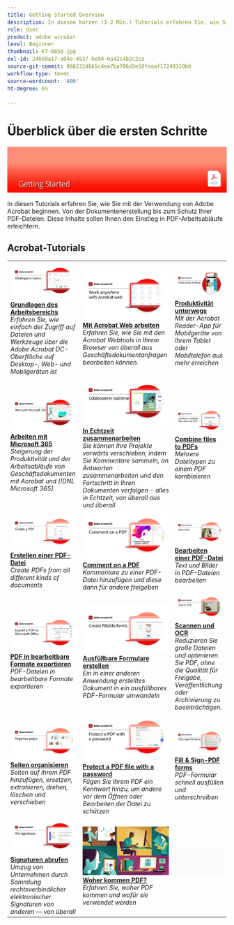 ```yaml
---
title: Getting Started Overview
description: In diesen kurzen (1-2 Min.) Tutorials erfahren Sie, wie Sie mit der Verwendung von Adobe Acrobat beginnen
role: User
product: adobe acrobat
level: Beginner
thumbnail: KT-6856.jpg
exl-id: 24660a17-a04e-4937-be94-0a42c4b2c2ca
source-git-commit: 068232d665c4ea7ba706d3e18feaaf17240310bb
workflow-type: tm+mt
source-wordcount: '400'
ht-degree: 6%

---
```


# Überblick über die ersten Schritte

![Erste Schritte mit Acrobat](../assets/Hero-GettingStarted.png)

In diesen Tutorials erfahren Sie, wie Sie mit der Verwendung von Adobe Acrobat beginnen. Von der Dokumentenerstellung bis zum Schutz Ihrer PDF-Dateien. Diese Inhalte sollen Ihnen den Einstieg in PDF-Arbeitsabläufe erleichtern.

## Acrobat-Tutorials

<table style="table-layout:fixed">
<tr>
  <td>
    <a href="get-to-know-the-acrobat-dc-interface.md">
      <img alt="Grundlagen des Arbeitsbereichs" src="../assets/Workspace_1280.png" />
    </a>
    <div>
    <a href="get-to-know-the-acrobat-dc-interface.md"><strong>Grundlagen des Arbeitsbereichs</strong></a>
    </div>
    <em>Erfahren Sie, wie einfach der Zugriff auf Dateien und Werkzeuge über die Adobe Acrobat DC-Oberfläche auf Desktop-, Web- und Mobilgeräten ist</em>
    <br>
  </td>
  <td>
    <a href="acrobatweb.md">
      <img alt="Mit Acrobat Web arbeiten" src="../assets/Acrobatweb_1280.png" />
    </a>
    <div>
    <a href="acrobatweb.md"><strong>Mit Acrobat Web arbeiten</strong></a>
    </div>
    <em>Erfahren Sie, wie Sie mit den Acrobat Webtools in Ihrem Browser von überall aus Geschäftsdokumentanfragen bearbeiten können.</em>
    <br>
  </td>
  <td>
    <a href="productivity.md">
      <img alt="Produktivität unterwegs" src="../assets/Productivity_1280.png" />
    </a>
    <div>
     <a href="productivity.md"><strong>Produktivität unterwegs</strong></a>
    </div>
    <em>Mit der Acrobat Reader-App für Mobilgeräte von Ihrem Tablet oder Mobiltelefon aus mehr erreichen</em>
    <br>
  </td>
</tr>
<tr>
   <td>
    <a href="../integrate/integrate-overview.md#microsoft">
      <img alt="Work with Microsoft 365" src="../assets/WorkMicrosoft365_1280.png" />
    </a>
    <div>
     <a href="../integrate/integrate-overview.md#microsoft"><strong>Arbeiten mit Microsoft 365</strong></a>
    </div>
    <em>Steigerung der Produktivität und der Arbeitsabläufe von Geschäftsdokumenten mit Acrobat und [!DNL Microsoft 365]</em>
    <br>
  </td>
  <td>
    <a href="collaborate.md">
      <img alt="In Echtzeit zusammenarbeiten" src="../assets/Collaborate_1280.png" />
    </a>
    <div>
     <a href="collaborate.md"><strong>In Echtzeit zusammenarbeiten</strong></a>
    </div>
    <em>Sie können Ihre Projekte vorwärts verschieben, indem Sie Kommentare sammeln, an Antworten zusammenarbeiten und den Fortschritt in Ihren Dokumenten verfolgen - alles in Echtzeit, von überall aus und überall.</em>
    <br>
  </td>
  <td>
    <a href="combine-to-pdf.md">
      <img alt="Combine Files zu PDF" src="../assets/Combine.jpg" />
    </a>
    <div>
     <a href="combine-to-pdf.md"><strong>Combine files to PDFs</strong></a>
    </div>
    <em>Mehrere Dateitypen zu einem PDF kombinieren</em>
    <br>
  </td>
</tr>
<tr>
  <td>
    <a href="create-pdf.md">
      <img alt="PDF-Dateien erstellen" src="../assets/Create.jpg" />
    </a>
    <div>
    <a href="create-pdf.md"><strong>Erstellen einer PDF-Datei</strong></a>
    </div>
    <em>Create PDFs from all different kinds of documents</em>
    <br>
  </td>
 <td>
    <a href="comment-on-pdf-files.md">
      <img alt="Comment on PDF files in Acrobat DC" src="../assets/Comment.jpg" />
    </a>
    <div>
    <a href="comment-on-pdf-files.md"><strong>Comment on a PDF</strong></a>
    </div>
    <em>Kommentare zu einer PDF-Datei hinzufügen und diese dann für andere freigeben</em>
    <br>
  </td>
  <td>
    <a href="edit-pdf.md">
      <img alt="PDF in Acrobat DC bearbeiten" src="../assets/Edit.jpg" />
    </a>
    <div>
    <a href="edit-pdf.md"><strong>Bearbeiten einer PDF-Datei</strong></a>
    </div>
    <em>Text und Bilder in PDF-Dateien bearbeiten</em>
    <br>
  </td>
</tr>
<tr>
  <td>
    <a href="export-pdf.md">
      <img alt="PDF in bearbeitbare Formate exportieren" src="../assets/Export.jpg" />
    </a>
    <div>
    <a href="export-pdf.md"><strong>PDF in bearbeitbare Formate exportieren</strong></a>
    </div>
    <em>PDF-Dateien in bearbeitbare Formate exportieren</em>
    <br>
  </td>
  <td>
    <a href="create-fillable-forms.md">
      <img alt="Ausfüllbare Formulare erstellen" src="../assets/Form_1280.png" />
    </a>
    <div>
    <a href="create-fillable-forms.md"><strong>Ausfüllbare Formulare erstellen</strong></a>
    </div>
    <em>Ein in einer anderen Anwendung erstelltes Dokument in ein ausfüllbares PDF-Formular umwandeln</em>
    <br>
  </td>
  <td>
    <a href="scan-and-ocr.md">
      <img alt="Scannen und OCR" src="../assets/Scan.jpg" />
    </a>
    <div>
    <a href="scan-and-ocr.md"><strong>Scannen und OCR</strong></a>
    </div>
    <em>Reduzieren Sie große Dateien und optimieren Sie PDF, ohne die Qualität für Freigabe, Veröffentlichung oder Archivierung zu beeinträchtigen.</em>
    <br>
  </td>
</tr>
<tr>
 <td>
    <a href="organize.md">
      <img alt="Seiten organisieren" src="../assets/Organize.jpg" />
    </a>
    <div>
    <a href="organize.md"><strong>Seiten organisieren</strong></a>
    </div>
    <em>Seiten auf Ihrem PDF hinzufügen, ersetzen, extrahieren, drehen, löschen und verschieben</em>
    <br>
  </td>
  <td>
    <a href="password-protect.md">
      <img alt="PDF-Datei mit Kennwort Protect" src="../assets/Protect.jpg" />
    </a>
    <div>
    <a href="password-protect.md"><strong>Protect a PDF file with a password</strong></a>
    </div>
    <em>Fügen Sie Ihrem PDF ein Kennwort hinzu, um andere vor dem Öffnen oder Bearbeiten der Datei zu schützen</em>
    <br>
  </td>
  <td>
    <a href="fill-and-sign.md">
      <img alt="PDF ausfüllen und unterschreiben" src="../assets/FillSign_1280.png" />
    </a>
    <div>
    <a href="fill-and-sign.md"><strong>Fill &amp; Sign-PDF forms</strong></a>
    </div>
    <em>PDF-Formular schnell ausfüllen und unterschreiben</em>
    <br>
  </td>
</tr>
<tr>
  <td>
    <a href="signatures.md">
      <img alt="Signaturen abrufen" src="../assets/Signatures_1280.png" />
    </a>
    <div>
    <a href="signatures.md"><strong>Signaturen abrufen</strong></a>
    </div>
    <em>Umzug von Unternehmen durch Sammlung rechtsverbindlicher elektronischer Signaturen von anderen — von überall</em>
    <br>
  </td>
  <td>
    <a href="where-do-pdfs-come-from.md">
      <img alt="Where do PDFs come from?" src="../assets/WherePDFs.jpg" />
    </a>
    <div>
    <a href="where-do-pdfs-come-from.md"><strong>Woher kommen PDF?</strong></a>
    </div>
    <em>Erfahren Sie, woher PDF kommen und wofür sie verwendet werden</em>
    <br>
  </td>
  <td>
   <img alt="Abstand" src="../assets/Grayspacer.png" />
    <div>
    <br>
  </td>
</tr>
</table>
